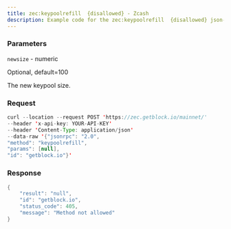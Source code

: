 ```yaml
---
title: zec:keypoolrefill  {disallowed} - Zcash
description: Example code for the zec:keypoolrefill  {disallowed} json-rpc method. Сomplete guide on how to use zec:keypoolrefill  {disallowed} json-rpc in GetBlock.io Web3 documentation.
---
```


### Parameters


`newsize` - numeric

Optional, default=100

The new keypool size.

### Request

``` java
curl --location --request POST 'https://zec.getblock.io/mainnet/' 
--header 'x-api-key: YOUR-API-KEY' 
--header 'Content-Type: application/json' 
--data-raw '{"jsonrpc": "2.0",
"method": "keypoolrefill",
"params": [null],
"id": "getblock.io"}'
```

###  Response

``` java
{
    "result": "null",
    "id": "getblock.io",
    "status_code": 405,
    "message": "Method not allowed"
}
```

